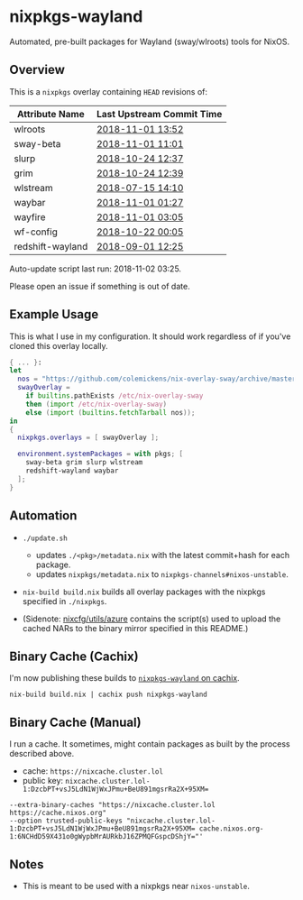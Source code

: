 # nixpkgs-wayland

Automated, pre-built packages for Wayland (sway/wlroots) tools for NixOS.

## Overview

This is a `nixpkgs` overlay containing `HEAD` revisions of:

<!--pkgs-->
| Attribute Name | Last Upstream Commit Time |
| -------------- | ------------------------- |
| wlroots | [2018-11-01 13:52](https://github.com/swaywm/wlroots/commits/675cf8457ef3493112def366d7090731172ee872) |
| sway-beta | [2018-11-01 11:01](https://github.com/swaywm/sway/commits/b1aec1ef14459e3458ebb85a69bccad97e7658e7) |
| slurp | [2018-10-24 12:37](https://github.com/emersion/slurp/commits/0dbd03991462397eb92bb40af712c837c898ebf1) |
| grim | [2018-10-24 12:39](https://github.com/emersion/grim/commits/61df6f0a9531520c898718874c460826bc7e2b42) |
| wlstream | [2018-07-15 14:10](https://github.com/atomnuker/wlstream/commits/182076a94562b128c3a97ecc53cc68905ea86838) |
| waybar | [2018-11-01 01:27](https://github.com/Alexays/waybar/commits/9d4048983db4dd1e7224ce9b34ca4853570cae85) |
| wayfire | [2018-11-01 03:05](https://github.com/WayfireWM/wayfire/commits/f634aff42ae8a29794d3977675a09e72832f2414) |
| wf-config | [2018-10-22 00:05](https://github.com/WayfireWM/wf-config/commits/8f7046e6c67d4a277b0793b56ff6535f53997bc5) |
| redshift-wayland | [2018-09-01 12:25](https://github.com/minus7/redshift/commits/a2177ed9942477868ccc514372f32a0fbcbe189e) |
<!--pkgs-->

Auto-update script last run: <!--update-->2018-11-02 03:25<!--update-->.

Please open an issue if something is out of date.

## Example Usage

This is what I use in my configuration. It should work regardless of if you've
cloned this overlay locally.

```nix
{ ... }:
let
  nos = "https://github.com/colemickens/nix-overlay-sway/archive/master.tar.gz";
  swayOverlay =
    if builtins.pathExists /etc/nix-overlay-sway
    then (import /etc/nix-overlay-sway)
    else (import (builtins.fetchTarball nos));
in
{
  nixpkgs.overlays = [ swayOverlay ];

  environment.systemPackages = with pkgs; [
    sway-beta grim slurp wlstream
    redshift-wayland waybar
  ];
}
```

## Automation

* `./update.sh`
  * updates `./<pkg>/metadata.nix` with the latest commit+hash for each package.
  * updates `nixpkgs/metadata.nix` to `nixpkgs-channels#nixos-unstable`.

* `nix-build build.nix` builds all overlay packages with the nixpkgs specified in `./nixpkgs`.

* (Sidenote: [nixcfg/utils/azure](https://github.com/colemickens/nixcfg/tree/master/utils/azure) contains the script(s) used
  to upload the cached NARs to the binary mirror specified in this README.)

## Binary Cache (Cachix)

I'm now publishing these builds to [`nixpkgs-wayland` on cachix](https://nixpkgs-wayland.cachix.org).

```
nix-build build.nix | cachix push nixpkgs-wayland
```

## Binary Cache (Manual)

I run a cache. It sometimes, might contain packages as built by the process described above.

* cache: `https://nixcache.cluster.lol`
* public key: `nixcache.cluster.lol-1:DzcbPT+vsJ5LdN1WjWxJPmu+BeU891mgsrRa2X+95XM=`

```
--extra-binary-caches "https://nixcache.cluster.lol https://cache.nixos.org"
--option trusted-public-keys "nixcache.cluster.lol-1:DzcbPT+vsJ5LdN1WjWxJPmu+BeU891mgsrRa2X+95XM= cache.nixos.org-1:6NCHdD59X431o0gWypbMrAURkbJ16ZPMQFGspcDShjY="'
```

## Notes

* This is meant to be used with a nixpkgs near `nixos-unstable`.

